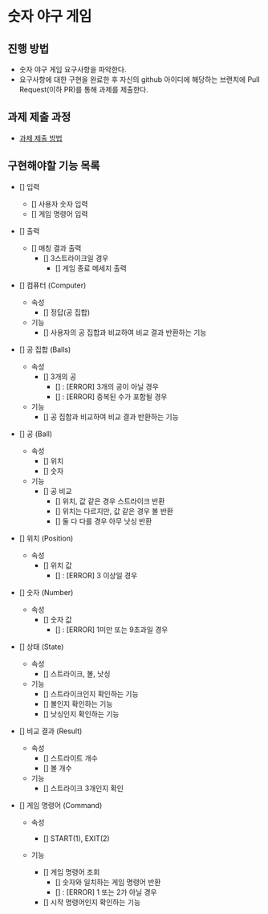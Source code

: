 # 숫자 야구 게임

## 진행 방법

* 숫자 야구 게임 요구사항을 파악한다.
* 요구사항에 대한 구현을 완료한 후 자신의 github 아이디에 해당하는 브랜치에 Pull Request(이하 PR)를 통해 과제를 제출한다.

## 과제 제출 과정

* [과제 제출 방법](https://github.com/next-step/nextstep-docs/tree/master/precourse)

## 구현해야할 기능 목록

- [] 입력
    - [] 사용자 숫자 입력
    - [] 게임 명령어 입력

- [] 출력
    - [] 매칭 결과 출력
        - [] 3스트라이크일 경우
            - [] 게임 종료 메세지 출력

- [] 컴퓨터 (Computer)
    - 속성
        - [] 정답(공 집합)
    - 기능
        - [] 사용자의 공 집합과 비교하여 비교 결과 반환하는 기능

- [] 공 집합 (Balls)
    - 속성
        - [] 3개의 공
            - [] : [ERROR] 3개의 공이 아닐 경우
            - [] : [ERROR] 중복된 수가 포함될 경우
    - 기능
        - [] 공 집합과 비교하여 비교 결과 반환하는 기능

- [] 공 (Ball)
    - 속성
        - [] 위치
        - [] 숫자
    - 기능
        - [] 공 비교
            - [] 위치, 값 같은 경우 스트라이크 반환
            - [] 위치는 다르지만, 값 같은 경우 볼 반환
            - [] 둘 다 다를 경우 아무 낫싱 반환

- [] 위치 (Position)
    - 속성
        - [] 위치 값
            - [] : [ERROR] 3 이상일 경우

- [] 숫자 (Number)
    - 속성
        - [] 숫자 값
            - [] : [ERROR] 1미만 또는 9초과일 경우

- [] 상태 (State)
    - 속성
        - [] 스트라이크, 볼, 낫싱
    - 기능
        - [] 스트라이크인지 확인하는 기능
        - [] 볼인지 확인하는 기능
        - [] 낫싱인지 확인하는 기능

- [] 비교 결과 (Result)
    - 속성
        - [] 스트라이트 개수
        - [] 볼 개수
    - 기능
        - [] 스트라이크 3개인지 확인

- [] 게임 명령어 (Command)
    - 속성
        - [] START(1), EXIT(2)

    - 기능
        - [] 게임 명령어 조회
            - [] 숫자와 일치하는 게임 명령어 반환
            - [] : [ERROR] 1 또는 2가 아닐 경우
        - [] 시작 명령어인지 확인하는 기능
